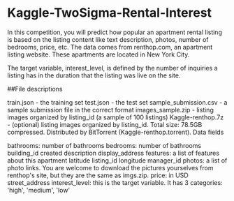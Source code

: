 # Kaggle-TwoSigma-Rental-Interest
In this competition, you will predict how popular an apartment rental listing is based on the listing content like text description, photos, number of bedrooms, price, etc. The data comes from renthop.com, an apartment listing website. These apartments are located in New York City.

The target variable, interest_level, is defined by the number of inquiries a listing has in the duration that the listing was live on the site. 

##File descriptions

train.json - the training set
test.json - the test set
sample_submission.csv - a sample submission file in the correct format
images_sample.zip - listing images organized by listing_id (a sample of 100 listings)
Kaggle-renthop.7z - (optional) listing images organized by listing_id. Total size: 78.5GB compressed. Distributed by BitTorrent (Kaggle-renthop.torrent). 
Data fields

bathrooms: number of bathrooms
bedrooms: number of bathrooms
building_id
created
description
display_address
features: a list of features about this apartment
latitude
listing_id
longitude
manager_id
photos: a list of photo links. You are welcome to download the pictures yourselves from renthop's site, but they are the same as imgs.zip. 
price: in USD
street_address
interest_level: this is the target variable. It has 3 categories: 'high', 'medium', 'low'
